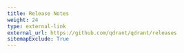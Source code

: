 ```yaml
---
title: Release Notes
weight: 24
type: external-link
external_url: https://github.com/qdrant/qdrant/releases
sitemapExclude: True
---
```



